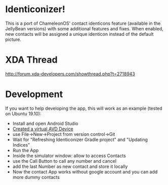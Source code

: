 Identiconizer!
==============
This is a port of ChameleonOS' contact identicons feature (available in the
JellyBean versions) with some additional features and fixes.
When enabled, new contacts will be assigned a unique identicon instead of the
default picture.

XDA Thread
==========
http://forum.xda-developers.com/showthread.php?t=2718943

Development
===========
If you want to help developing the app, this will work as an example (tested on Ubuntu 19.10):

- Install and open Android Studio
- [Created a virtual AVD Device](https://developer.android.com/studio/run/managing-avds#createavd)
- use File->New->Project from version control->Git
- Wait for "Refreshing Identiconizer Gradle project" and "Updating Indices"
- Run the App
- Inside the simulator window: allow to access Contacts
- use the Call Button to call any number and cancel
- add the last Number as new contact and store it locally
- Now the contact App works without google account and you can add more dummy contacts
